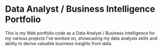 # Data Analyst / Business Intelligence Portfolio
This is my Web portfolio code as a Data Analyst / Business Intelligence for my various projects I've worked on, showcasing my data analysis skills and ability to derive valuable business insights from data.
